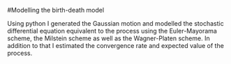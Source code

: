 #Modelling the birth-death model

Using python I generated the Gaussian motion and modelled the stochastic differential equation equivalent to the process using the Euler-Mayorama scheme, the Milstein scheme as well as the Wagner-Platen scheme. In addition to that I estimated the convergence rate and expected value of the process.
